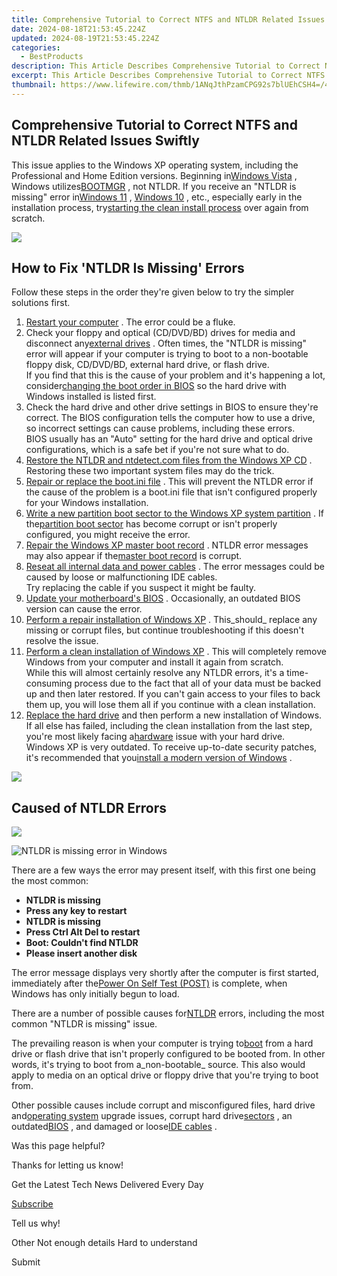 ```yaml
---
title: Comprehensive Tutorial to Correct NTFS and NTLDR Related Issues Swiftly
date: 2024-08-18T21:53:45.224Z
updated: 2024-08-19T21:53:45.224Z
categories:
  - BestProducts
description: This Article Describes Comprehensive Tutorial to Correct NTFS and NTLDR Related Issues Swiftly
excerpt: This Article Describes Comprehensive Tutorial to Correct NTFS and NTLDR Related Issues Swiftly
thumbnail: https://www.lifewire.com/thmb/1ANqJthPzamCPG92s7blUEhCSH4=/400x300/filters:no_upscale():max_bytes(150000):strip_icc():format(webp)/ntldr-missing-error-windows-5af0744d8e1b6e0039e76a88.PNG
---
```


## Comprehensive Tutorial to Correct NTFS and NTLDR Related Issues Swiftly
 This issue applies to the Windows XP operating system, including the Professional and Home Edition versions. Beginning in[Windows Vista](https://www.lifewire.com/windows-vista-2626311) , Windows utilizes[BOOTMGR](https://www.lifewire.com/windows-boot-manager-bootmgr-2625813) , not NTLDR. If you receive an "NTLDR is missing" error in[Windows 11](https://www.lifewire.com/windows-11-5188930) , [Windows 10](https://www.lifewire.com/windows-10-2626217) , etc., especially early in the installation process, try[starting the clean install process](https://www.lifewire.com/how-to-install-a-windows-operating-system-2624925) over again from scratch.  

<!-- affiliate ads begin -->
<a href="https://secure.2checkout.com/order/checkout.php?PRODS=4620778&QTY=1&AFFILIATE=108875&CART=1"><img src="https://secure.avangate.com/images/merchant/07dd4d5a72f5740ef0f035f201951476/728__90banner.jpg" border="0"></a>
<!-- affiliate ads end -->
## How to Fix 'NTLDR Is Missing' Errors

 Follow these steps in the order they're given below to try the simpler solutions first.

1. [Restart your computer](https://www.lifewire.com/how-to-reboot-a-computer-2624568) . The error could be a fluke.
2. Check your floppy and optical (CD/DVD/BD) drives for media and disconnect any[external drives](https://www.lifewire.com/what-is-an-external-drive-2625867) . Often times, the "NTLDR is missing" error will appear if your computer is trying to boot to a non-bootable floppy disk, CD/DVD/BD, external hard drive, or flash drive.  
 If you find that this is the cause of your problem and it's happening a lot, consider[changing the boot order in BIOS](https://www.lifewire.com/change-the-boot-order-in-bios-2624528) so the hard drive with Windows installed is listed first.
3. Check the hard drive and other drive settings in BIOS to ensure they're correct. The BIOS configuration tells the computer how to use a drive, so incorrect settings can cause problems, including these errors.  
 BIOS usually has an "Auto" setting for the hard drive and optical drive configurations, which is a safe bet if you're not sure what to do.
4. [Restore the NTLDR and ntdetect.com files from the Windows XP CD](https://www.lifewire.com/restore-ntldr-and-ntdetect-com-from-the-windows-cd-2624506) . Restoring these two important system files may do the trick.
5. [Repair or replace the boot.ini file](https://www.lifewire.com/how-to-repair-or-replace-boot-ini-in-windows-xp-2624512) . This will prevent the NTLDR error if the cause of the problem is a boot.ini file that isn't configured properly for your Windows installation.
6. [Write a new partition boot sector to the Windows XP system partition](https://www.lifewire.com/write-a-new-partition-boot-sector-to-a-windows-xp-system-partition-2624503) . If the[partition boot sector](https://www.lifewire.com/volume-boot-record-2625818) has become corrupt or isn't properly configured, you might receive the error.
7. [Repair the Windows XP master boot record](https://www.lifewire.com/how-to-repair-the-master-boot-record-in-windows-xp-2624513) . NTLDR error messages may also appear if the[master boot record](https://www.lifewire.com/what-is-a-master-boot-record-mbr-2625936) is corrupt.
8. [Reseat all internal data and power cables](https://www.lifewire.com/how-to-reseat-internal-data-and-power-cables-2624536) . The error messages could be caused by loose or malfunctioning IDE cables.  
 Try replacing the cable if you suspect it might be faulty.
9. [Update your motherboard's BIOS](https://www.lifewire.com/how-to-update-bios-4783238) . Occasionally, an outdated BIOS version can cause the error.
10. [Perform a repair installation of Windows XP](https://www.lifewire.com/how-to-perform-a-windows-xp-repair-install-2624915) . This_should_ replace any missing or corrupt files, but continue troubleshooting if this doesn't resolve the issue.
11. [Perform a clean installation of Windows XP](https://www.lifewire.com/how-to-clean-install-windows-xp-2624911) . This will completely remove Windows from your computer and install it again from scratch.  
 While this will almost certainly resolve any NTLDR errors, it's a time-consuming process due to the fact that all of your data must be backed up and then later restored. If you can't gain access to your files to back them up, you will lose them all if you continue with a clean installation.
12. [Replace the hard drive](https://www.lifewire.com/how-to-replace-a-hard-drive-2626200) and then perform a new installation of Windows. If all else has failed, including the clean installation from the last step, you're most likely facing a[hardware](https://www.lifewire.com/computer-hardware-2625895) issue with your hard drive.  
 Windows XP is very outdated. To receive up-to-date security patches, it's recommended that you[install a modern version of Windows](https://www.lifewire.com/how-to-install-a-windows-operating-system-2624925) .

<!-- affiliate ads begin -->
<a href="https://estore.winxdvd.com/order/checkout.php?PRODS=12653808&QTY=1&AFFILIATE=108875&CART=1"><img src="https://www.winxdvd.com/affiliate/new-banner/wt-500x500.jpg" border="0"></a>
<!-- affiliate ads end -->
## Caused of NTLDR Errors

<!-- affiliate ads begin -->
<a href="https://store.movavi.com/affiliate.php?ACCOUNT=MOVAVI&AFFILIATE=108875&PATH=https%3A%2F%2Fwww.movavi.com%3FAFFILIATE%3D108875%26RESOURCE%3DMovavi%2BVideo%2BEditor%2Bbox"><img src="https://mcusercontent.com/0885a03ded3d480dca9287f12/images/6d3207fd-9f15-4c21-f0ad-59c68e6a7e2a.png" border="0"></a>
<!-- affiliate ads end -->
![NTLDR is missing error in Windows](https://www.lifewire.com/thmb/t6LnkPca14WcwkkG0Adu0kBZRXQ=/1500x0/filters:no_upscale():max_bytes(150000):strip_icc():format(webp)/ntldr-missing-error-windows-5af0744d8e1b6e0039e76a88-9abaa4251ee14c3e8782da6e43529966.png)

 There are a few ways the error may present itself, with this first one being the most common:

* **NTLDR is missing**
* **Press any key to restart**
* **NTLDR is missing**
* **Press Ctrl Alt Del to restart**
* **Boot: Couldn't find NTLDR**
* **Please insert another disk**

 The error message displays very shortly after the computer is first started, immediately after the[Power On Self Test (POST)](https://www.lifewire.com/what-is-post-2625953) is complete, when Windows has only initially begun to load.

 There are a number of possible causes for[NTLDR](https://www.lifewire.com/what-is-ntldr-2625949) errors, including the most common "NTLDR is missing" issue.

 The prevailing reason is when your computer is trying to[boot](https://www.lifewire.com/what-does-booting-mean-2625799) from a hard drive or flash drive that isn't properly configured to be booted from. In other words, it's trying to boot from a_non-bootable_ source. This also would apply to media on an optical drive or floppy drive that you're trying to boot from.

 Other possible causes include corrupt and misconfigured files, hard drive and[operating system](https://www.lifewire.com/operating-systems-2625912) upgrade issues, corrupt hard drive[sectors](https://www.lifewire.com/what-is-a-sector-2626003) , an outdated[BIOS](https://www.lifewire.com/bios-basic-input-output-system-2625820) , and damaged or loose[IDE cables](https://www.lifewire.com/what-is-an-ide-cable-2625908) .

Was this page helpful?

Thanks for letting us know!

 Get the Latest Tech News Delivered Every Day

[Subscribe](https://www.lifewire.com/#)

Tell us why!

 Other  Not enough details  Hard to understand

 Submit

<ins class="adsbygoogle"
     style="display:block"
     data-ad-format="autorelaxed"
     data-ad-client="ca-pub-7571918770474297"
     data-ad-slot="1223367746"></ins>



<ins class="adsbygoogle"
     style="display:block"
     data-ad-client="ca-pub-7571918770474297"
     data-ad-slot="8358498916"
     data-ad-format="auto"
     data-full-width-responsive="true"></ins>


